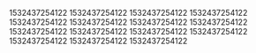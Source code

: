 1532437254122
1532437254122
1532437254122
1532437254122
1532437254122
1532437254122
1532437254122
1532437254122
1532437254122
1532437254122
1532437254122
1532437254122
1532437254122
1532437254122
1532437254122